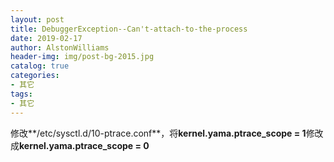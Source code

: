 ```yaml
---
layout: post
title: DebuggerException--Can't-attach-to-the-process
date: 2019-02-17
author: AlstonWilliams
header-img: img/post-bg-2015.jpg
catalog: true
categories:
- 其它
tags:
- 其它
---
```

修改**/etc/sysctl.d/10-ptrace.conf**，将**kernel.yama.ptrace_scope = 1**修改成**kernel.yama.ptrace_scope = 0**

